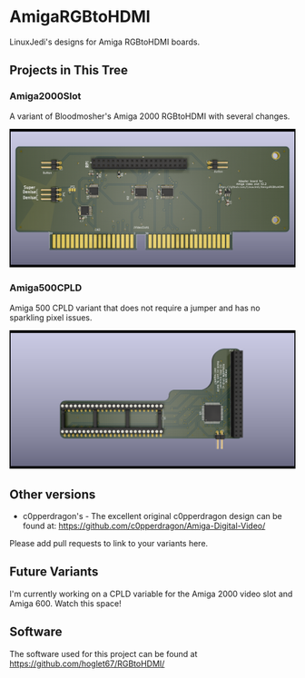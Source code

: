 # AmigaRGBtoHDMI

LinuxJedi's designs for Amiga RGBtoHDMI boards.

## Projects in This Tree

### Amiga2000Slot

A variant of Bloodmosher's Amiga 2000 RGBtoHDMI with several changes.

![Amiga 2000 Slot](Amiga2000Slot/videoslotadapter.png)

### Amiga500CPLD

Amiga 500 CPLD variant that does not require a jumper and has no sparkling pixel issues.

![Amiga 500 CPLD RGBtoHDMI](Amiga500CPLD/A500top.png)

## Other versions

- c0pperdragon's - The excellent original c0pperdragon design can be found at: https://github.com/c0pperdragon/Amiga-Digital-Video/

Please add pull requests to link to your variants here.

## Future Variants

I'm currently working on a CPLD variable for the Amiga 2000 video slot and Amiga 600. Watch this space!

## Software

The software used for this project can be found at https://github.com/hoglet67/RGBtoHDMI/
